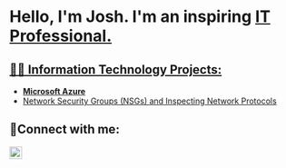 <h1>Hello, I'm Josh. I'm an inspiring <a href="https://linkedin.com/in/josh337">IT Professional.</h1>

<h2>👨‍💻 Information Technology Projects:</h2>
  
  - <b>Microsoft Azure</b>
  - [Network Security Groups (NSGs) and Inspecting Network Protocols](https://github.com/JArias337/Azure-Network-Protocols)

  <h2>🤳Connect with me:</h2>

[<img align="left" alt="Josh | LinkedIn" width="22px" src="https://cdn.jsdelivr.net/npm/simple-icons@v3/icons/linkedin.svg" />][linkedin]

[linkedin]: https://linkedin.com/in/josh337
